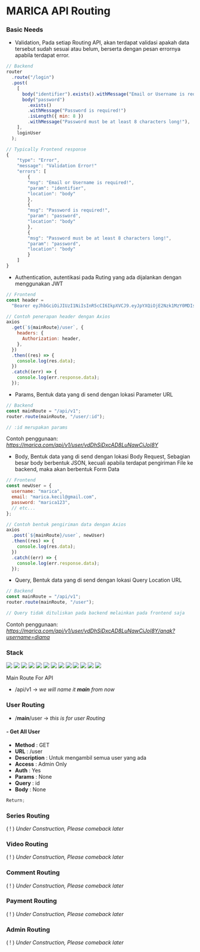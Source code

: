 # MARICA API Routing

### Basic Needs

- Validation, Pada setiap Routing API, akan terdapat validasi apakah data tersebut sudah sesuai atau belum, berserta dengan pesan errornya apabila terdapat error.

```javascript
// Backend
router
  .route("/login")
  .post(
    [
      body("identifier").exists().withMessage("Email or Username is required!"),
      body("password")
        .exists()
        .withMessage("Password is required!")
        .isLength({ min: 8 })
        .withMessage("Password must be at least 8 characters long!"),
    ],
    loginUser
  );

// Typically Frontend response
{
    "type": "Error",
    "message": "Validation Error!"
    "errors": [
        {
        "msg": "Email or Username is required!",
        "param": "identifier",
        "location": "body"
        },
        {
        "msg": "Password is required!",
        "param": "password",
        "location": "body"
        },
        {
        "msg": "Password must be at least 8 characters long!",
        "param": "password",
        "location": "body"
        }
    ]
}
```

- Authentication, autentikasi pada Ruting yang ada dijalankan dengan menggunakan JWT

```javascript
// Frontend
const header =
  "Bearer eyJhbGciOiJIUzI1NiIsInR5cCI6IkpXVCJ9.eyJpYXQiOjE2Nzk1MzY0MDIsImV4cCI6MTY4MDE0MTIwMn0.oPipUbB3pm898kD3kDnvdDhSiDxcAD8LuNawCiJoI8Y";

// Contoh penerapan header dengan Axios
axios
  .get(`${mainRoute}/user`, {
    headers: {
      Authorization: header,
    },
  })
  .then((res) => {
    console.log(res.data);
  })
  .catch((err) => {
    console.log(err.response.data);
  });
```

- Params, Bentuk data yang di send dengan lokasi Parameter URL

```javascript
// Backend
const mainRoute = "/api/v1";
router.route(mainRoute, "/user/:id");

// :id merupakan params
```

Contoh penggunaan:
_https://marica.com/api/v1/user/vdDhSiDxcAD8LuNawCiJoI8Y_

- Body, Bentuk data yang di send dengan lokasi Body Request, Sebagian besar body berbentuk JSON, kecuali apabila terdapat pengiriman File ke backend, maka akan berbentuk Form Data

```javascript
// Frontend
const newUser = {
  username: "marica",
  email: "marica.kecil@gmail.com",
  password: "marica123",
  // etc...
};

// Contoh bentuk pengiriman data dengan Axios
axios
  .post(`${mainRoute}/user`, newUser)
  .then((res) => {
    console.log(res.data);
  })
  .catch((err) => {
    console.log(err.response.data);
  });
```

- Query, Bentuk data yang di send dengan lokasi Query Location URL

```javascript
// Backend
const mainRoute = "/api/v1";
router.route(mainRoute, "/user");

// Query tidak dituliskan pada backend melainkan pada frontend saja
```

Contoh penggunaan:
_https://marica.com/api/v1/user/vdDhSiDxcAD8LuNawCiJoI8Y/anak?username=diama_

### Stack

<img
src="https://img.shields.io/badge/Node.js-43853D?style=for-the-badge&logo=node.js&logoColor=white"
/>
<img
src="https://img.shields.io/badge/express.js-%23404d59.svg?style=for-the-badge&logo=express&logoColor=%2361DAFB"
/>
<img src="https://img.shields.io/badge/JWT-black?style=for-the-badge&logo=JSON%20web%20tokens"/>
<img src="https://img.shields.io/badge/MongoDB-045228?style=for-the-badge&logo=MongoDB"/>
<img src="https://img.shields.io/badge/Passport-088542?style=for-the-badge&logo=Passport"/>
<img src="https://img.shields.io/badge/Express%20Session-black?style=for-the-badge&logo=Express%20Session"/>
<img src="https://img.shields.io/badge/Express%20Validator-black?style=for-the-badge&logo=Express%20Validator"/>
<img src="https://img.shields.io/badge/Express%20Async%20Handler-black?style=for-the-badge&logo=Express%20Async%20Handler"/>
<img src="https://img.shields.io/badge/Username%20Generator-black?style=for-the-badge&logo=Username%20Generator"/>
<img src="https://img.shields.io/badge/Google%20API-black?style=for-the-badge&logo=Google%20API"/>
<img src="https://img.shields.io/badge/Bcrypt-black?style=for-the-badge&logo=Bcrypt"/>
<img src="https://img.shields.io/badge/Mongoose-black?style=for-the-badge&logo=Mongoose"/>
<img src="https://img.shields.io/badge/Nodemailer-black?style=for-the-badge&logo=Nodemailer"/>

Main Route For API

- /api/v1 -> _we will name it **main** from now_

### User Routing

- /**main**/user -> _this is for user Routing_

#### **- Get All User**

- **Method** : GET
- **URL** : /user
- **Description** : Untuk mengambil semua user yang ada
- **Access** : Admin Only
- **Auth** : Yes
- **Params** : None
- **Query** : id
- **Body** : None

```javascript
Return;
```

### Series Routing

( ! ) _Under Construction, Please comeback later_

### Video Routing

( ! ) _Under Construction, Please comeback later_

### Comment Routing

( ! ) _Under Construction, Please comeback later_

### Payment Routing

( ! ) _Under Construction, Please comeback later_

### Admin Routing

( ! ) _Under Construction, Please comeback later_
